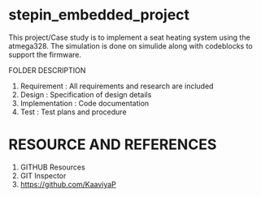 # stepin_embedded_project

This project/Case study is to implement a seat heating system using the atmega328.
The simulation is done on simulide along with codeblocks to support the firmware.

FOLDER	DESCRIPTION
1. Requirement     :	All requirements and research are included
2. Design	         :  Specification of design details
3. Implementation  :  Code documentation
4. Test	           :  Test plans and procedure


# RESOURCE AND REFERENCES
1. GITHUB Resources
2. GIT Inspector
3. https://github.com/KaaviyaP
